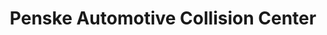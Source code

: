 ---
title: "Penske Automotive Collision Center"
url: /phoenix/penske-automotive-collision-center/
shop: car repair
---